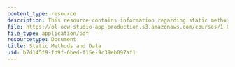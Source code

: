 ```yaml
---
content_type: resource
description: This resource contains information regarding static methods and data.
file: https://ol-ocw-studio-app-production.s3.amazonaws.com/courses/1-00-introduction-to-computers-and-engineering-problem-solving-spring-2012/b7d145f9fd9f6bedf15e9c39eb097af1_MIT1_00S12_Lec_10.pdf
file_type: application/pdf
resourcetype: Document
title: Static Methods and Data
uid: b7d145f9-fd9f-6bed-f15e-9c39eb097af1
---
```

